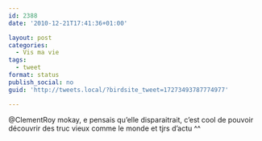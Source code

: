 ```yaml
---
id: 2388
date: '2010-12-21T17:41:36+01:00'

layout: post
categories:
  - Vis ma vie
tags:
  - tweet
format: status
publish_social: no
guid: 'http://tweets.local/?birdsite_tweet=17273493787774977'

---
```


@ClementRoy mokay, e pensais qu’elle disparaitrait, c’est cool de pouvoir découvrir des truc vieux comme le monde et tjrs d’actu ^^